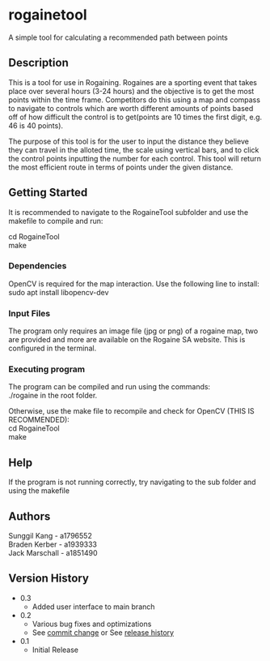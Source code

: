 # rogainetool

A simple tool for calculating a recommended path between points

## Description

This is a tool for use in Rogaining. Rogaines are a sporting event that takes place over several hours (3-24 hours) and the objective is to get the most points within the time frame. Competitors do this using a map and compass to navigate to controls which are worth different amounts of points based off of how difficult the control is to get(points are 10 times the first digit, e.g. 46 is 40 points). 

The purpose of this tool is for the user to input the distance they believe they can travel in the alloted time, the scale using vertical bars, and to click the control points inputting the number for each control. This tool will return the most efficient route in terms of points under the given distance.

## Getting Started
It is recommended to navigate to the RogaineTool subfolder and use the makefile to compile and run:

cd RogaineTool  
make

### Dependencies
OpenCV is required for the map interaction. Use the following line to install:  
sudo apt install libopencv-dev

### Input Files

The program only requires an image file (jpg or png) of a rogaine map, two are provided and more are available on the Rogaine SA website. This is configured in the terminal.

### Executing program

The program can be compiled and run using the commands:  
./rogaine in the root folder. 

Otherwise, use the make file to recompile and check for OpenCV (THIS IS RECOMMENDED):  
cd RogaineTool  
make

## Help

If the program is not running correctly, try navigating to the sub folder and using the makefile

## Authors

Sunggil Kang - a1796552  
Braden Kerber - a1939333  
Jack Marschall - a1851490  

## Version History
* 0.3
   * Added user interface to main branch
* 0.2
    * Various bug fixes and optimizations
    * See [commit change]() or See [release history]()
* 0.1
    * Initial Release
